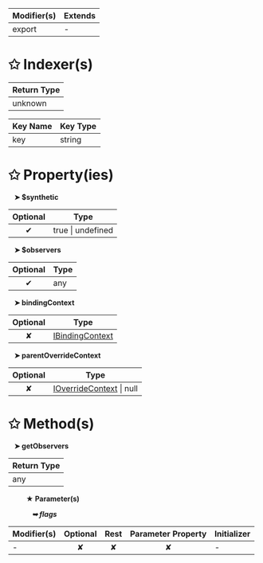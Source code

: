 | Modifier(s)                            | Extends                                    |
|----------------------------------------|--------------------------------------------|
| export | - |

# &#10025; Indexer(s)

| Return Type                      |
|----------------------------------|
| unknown |

| Key Name                                 | Key Type                       |
|------------------------------------------|--------------------------------|
| key | string |

# &#10025; Property(ies)

&nbsp;&nbsp; **&#10148; $synthetic**

| Optional                           | Type                         |
|:----------------------------------:|------------------------------|
| ✔ | true &#124; undefined |

&nbsp;&nbsp; **&#10148; $observers**

| Optional                           | Type                         |
|:----------------------------------:|------------------------------|
| ✔ | any |

&nbsp;&nbsp; **&#10148; bindingContext**

| Optional                           | Type                         |
|:----------------------------------:|------------------------------|
| ✘ | [IBindingContext](/runtime/interface/observation/ibindingcontext.md) |

&nbsp;&nbsp; **&#10148; parentOverrideContext**

| Optional                           | Type                         |
|:----------------------------------:|------------------------------|
| ✘ | [IOverrideContext](/runtime/interface/observation/ioverridecontext.md) &#124; null |

# &#10025; Method(s)

&nbsp;&nbsp; **&#10148; getObservers**

| Return Type                       |
|-----------------------------------|
| any |

&nbsp;&nbsp;&nbsp;&nbsp;&nbsp;&nbsp;&nbsp;&nbsp; **&#9733; Parameter(s)**

&nbsp;&nbsp;&nbsp;&nbsp;&nbsp;&nbsp;&nbsp;&nbsp;&nbsp;&nbsp;&nbsp; _**&#10149; flags**_

| Modifier(s)                              | Optional                           | Rest                          | Parameter Property                          | Initializer                       |
|------------------------------------------|:----------------------------------:|:-----------------------------:|:-------------------------------------------:|-----------------------------------|
| - | ✘  | ✘ | ✘ | - |